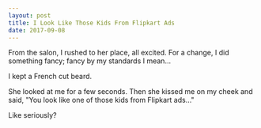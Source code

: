 ```yaml
---
layout: post
title: I Look Like Those Kids From Flipkart Ads
date: 2017-09-08
---
```

From the salon, I rushed to her place, all excited. For a change, I did something fancy; fancy by my standards I mean...

I kept a French cut beard.

She looked at me for a few seconds. Then she kissed me on my cheek and said, "You look like one of those kids from Flipkart ads..."

Like seriously?
